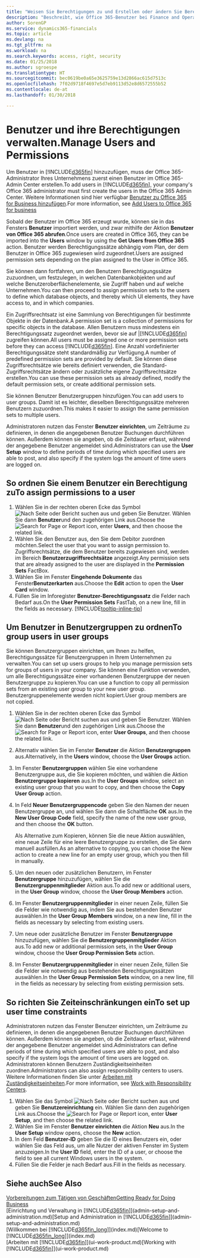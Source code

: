 ```yaml
---
title: "Weisen Sie Berechtigungen zu und Erstellen oder ändern Sie Berechtigungssätze | Microsoft Docs"
description: "Beschreibt, wie Office 365-Benutzer bei Finance and Operations, Business edition hinzugefügt und dann Berechtigungen, Zugriffsrechte und Sicherheitseinstellungen vergeben werden."
author: SorenGP
ms.service: dynamics365-financials
ms.topic: article
ms.devlang: na
ms.tgt_pltfrm: na
ms.workload: na
ms.search.keywords: access, right, security
ms.date: 01/25/2018
ms.author: sgroespe
ms.translationtype: HT
ms.sourcegitcommit: bec0619be0a65e3625759e13d2866ac615d7513c
ms.openlocfilehash: 7f02d9718f4697e5d7eb9113d52e8d6572555b52
ms.contentlocale: de-at
ms.lasthandoff: 01/30/2018

---
```

# <a name="manage-users-and-permissions"></a><span data-ttu-id="eb270-103">Benutzer und ihre Berechtigungen verwalten.</span><span class="sxs-lookup"><span data-stu-id="eb270-103">Manage Users and Permissions</span></span>
<span data-ttu-id="eb270-104">Um Benutzer in [!INCLUDE[d365fin](includes/d365fin_md.md)] hinzuzufügen, muss der Office 365-Administrator Ihres Unternehmens zuerst einen Benutzer im Office 365-Admin Center erstellen.</span><span class="sxs-lookup"><span data-stu-id="eb270-104">To add users in [!INCLUDE[d365fin](includes/d365fin_md.md)], your company's Office 365 administrator must first create the users in the Office 365 Admin Center.</span></span> <span data-ttu-id="eb270-105">Weitere Informationen sind hier verfügbar [Benutzer zu Office 365 for Business hinzufügen](https://support.office.com/en-us/article/Add-users-to-Office-365-for-business-435ccec3-09dd-4587-9ebd-2f3cad6bc2bc).</span><span class="sxs-lookup"><span data-stu-id="eb270-105">For more information, see [Add Users to Office 365 for business](https://support.office.com/en-us/article/Add-users-to-Office-365-for-business-435ccec3-09dd-4587-9ebd-2f3cad6bc2bc)</span></span>

<span data-ttu-id="eb270-106">Sobald der Benutzer im Office 365 erzeugt wurde, können sie in das Fensters **Benutzer** importiert werden, und zwar mithilfe der Aktion **Benutzer von Office 365 abrufen**.</span><span class="sxs-lookup"><span data-stu-id="eb270-106">Once users are created in Office 365, they can be imported into the **Users** window by using the **Get Users from Office 365** action.</span></span> <span data-ttu-id="eb270-107">Benutzer werden Berechtigungssätze abhängig vom Plan, der dem Benutzer in Office 365 zugewiesen wird zugeordnet.</span><span class="sxs-lookup"><span data-stu-id="eb270-107">Users are assigned permission sets depending on the plan assigned to the User in Office 365.</span></span>

<span data-ttu-id="eb270-108">Sie können dann fortfahren, um den Benutzern Berechtigungssätze zuzuordnen, um festzulegen, in welchen Datenbankobjekten und auf welche Benutzeroberflächenelemente, sie Zugriff haben und auf welche Unternehmen.</span><span class="sxs-lookup"><span data-stu-id="eb270-108">You can then proceed to assign permission sets to the users to define which database objects, and thereby which UI elements, they have access to, and in which companies.</span></span>

<span data-ttu-id="eb270-109">Ein Zugriffsrechtsatz ist eine Sammlung von Berechtigungen für bestimmte Objekte in der Datenbank.</span><span class="sxs-lookup"><span data-stu-id="eb270-109">A permission set is a collection of permissions for specific objects in the database.</span></span> <span data-ttu-id="eb270-110">Allen Benutzern muss mindestens ein Berechtigungssatz zugeordnet werden, bevor sie auf |[!INCLUDE[d365fin](includes/d365fin_md.md)] zugreifen können.</span><span class="sxs-lookup"><span data-stu-id="eb270-110">All users must be assigned one or more permission sets before they can access [!INCLUDE[d365fin](includes/d365fin_md.md)].</span></span> <span data-ttu-id="eb270-111">Eine Anzahl vordefinierter Berechtigungssätze steht standardmäßig zur Verfügung.</span><span class="sxs-lookup"><span data-stu-id="eb270-111">A number of predefined permission sets are provided by default.</span></span> <span data-ttu-id="eb270-112">Sie können diese Zugriffsrechtsätze wie bereits definiert verwenden, die Standard-Zugriffsrechtsätze ändern oder zusätzliche eigene Zugriffsrechtsätze erstellen.</span><span class="sxs-lookup"><span data-stu-id="eb270-112">You can use these permission sets as already defined, modify the default permission sets, or create additional permission sets.</span></span>

<span data-ttu-id="eb270-113">Sie können Benutzer Benutzergruppen hinzufügen.</span><span class="sxs-lookup"><span data-stu-id="eb270-113">You can add users to user groups.</span></span> <span data-ttu-id="eb270-114">Damit ist es leichter, dieselben Berechtigungssätze mehreren Benutzern zuzuordnen.</span><span class="sxs-lookup"><span data-stu-id="eb270-114">This makes it easier to assign the same permission sets to multiple users.</span></span>

<span data-ttu-id="eb270-115">Administratoren nutzen das Fenster **Benutzer einrichten**, um Zeiträume zu definieren, in denen die angegebenen Benutzer Buchungen durchführen können. Außerdem können sie angeben, ob  die Zeitdauer erfasst, während der angegebene Benutzer angemeldet sind.</span><span class="sxs-lookup"><span data-stu-id="eb270-115">Administrators can use the **User Setup** window to define periods of time during which specified users are able to post, and also specify if the system logs the amount of time users are logged on.</span></span>

## <a name="to-assign-permissions-to-a-user"></a><span data-ttu-id="eb270-116">So ordnen Sie einem Benutzer ein Berechtigung zu</span><span class="sxs-lookup"><span data-stu-id="eb270-116">To assign permissions to a user</span></span>
1. <span data-ttu-id="eb270-117">Wählen Sie in der rechten oberen Ecke das Symbol ![Nach Seite oder Bericht suchen](media/ui-search/search_small.png " Symbol Nach Bericht suche") aus und geben Sie Benutzer. Wählen Sie dann **Benutzer**und den zugehörigen Link aus.</span><span class="sxs-lookup"><span data-stu-id="eb270-117">Choose the ![Search for Page or Report](media/ui-search/search_small.png "Search for Page or Report icon") icon, enter **Users**, and then choose the related link.</span></span>
2. <span data-ttu-id="eb270-118">Wählen Sie den Benutzer aus, den Sie dem Debitor zuordnen möchten.</span><span class="sxs-lookup"><span data-stu-id="eb270-118">Select the user that you want to assign permission to.</span></span>
<span data-ttu-id="eb270-119">Zugriffsrechtsätze, die dem Benutzer bereits zugewiesen sind, werden im Bereich **Benutzerzugriffsrechtsätze** angezeigt.</span><span class="sxs-lookup"><span data-stu-id="eb270-119">Any permission sets that are already assigned to the user are displayed in the **Permission Sets** FactBox.</span></span>
3. <span data-ttu-id="eb270-120">Wählen Sie im Fenster **Eingehende Dokumente** das Fenster**Benutzerkarten** aus.</span><span class="sxs-lookup"><span data-stu-id="eb270-120">Choose the **Edit** action to open the **User Card** window.</span></span>
4. <span data-ttu-id="eb270-121">Füllen Sie im Inforegister **Benutzer-Berechtigungssatz** die Felder nach Bedarf aus.</span><span class="sxs-lookup"><span data-stu-id="eb270-121">On the **User Permission Sets** FastTab, on a new line, fill in the fields as necessary.</span></span> [!INCLUDE[tooltip-inline-tip](includes/tooltip-inline-tip_md.md)]

## <a name="to-group-users-in-user-groups"></a><span data-ttu-id="eb270-122">Um Benutzer in Benutzergruppen zu ordnen</span><span class="sxs-lookup"><span data-stu-id="eb270-122">To group users in user groups</span></span>
<span data-ttu-id="eb270-123">Sie können Benutzergruppen einrichten, um Ihnen zu helfen, Berechtigungssätze für Benutzergruppen in Ihrem Unternehmen zu verwalten.</span><span class="sxs-lookup"><span data-stu-id="eb270-123">You can set up users groups to help you manage permission sets for groups of users in your company.</span></span> <span data-ttu-id="eb270-124">Sie können eine Funktion verwenden, um alle Berechtigungssätze einer vorhandenen Benutzergruppe der neuen Benutzergruppe zu kopieren.</span><span class="sxs-lookup"><span data-stu-id="eb270-124">You can use a function to copy all permission sets from an existing user group to your new user group.</span></span> <span data-ttu-id="eb270-125">Benutzergruppenelemente werden nicht kopiert.</span><span class="sxs-lookup"><span data-stu-id="eb270-125">User group members are not copied.</span></span>

1. <span data-ttu-id="eb270-126">Wählen Sie in der rechten oberen Ecke das Symbol ![Nach Seite oder Bericht suchen](media/ui-search/search_small.png " Symbol Nach Bericht suche") aus und geben Sie Benutzer. Wählen Sie dann **Benutzer**und den zugehörigen Link aus.</span><span class="sxs-lookup"><span data-stu-id="eb270-126">Choose the ![Search for Page or Report](media/ui-search/search_small.png "Search for Page or Report icon") icon, enter **User Groups**, and then choose the related link.</span></span>
2. <span data-ttu-id="eb270-127">Alternativ wählen Sie im Fenster **Benutzer** die Aktion **Benutzergruppen** aus.</span><span class="sxs-lookup"><span data-stu-id="eb270-127">Alternatively, in the **Users** window, choose the **User Groups** action.</span></span>
3. <span data-ttu-id="eb270-128">Im Fenster **Benutzergruppen** wählen Sie eine vorhandene Benutzergruppe aus, die Sie kopieren möchten, und wählen die Aktion **Benutzergruppe kopieren** aus.</span><span class="sxs-lookup"><span data-stu-id="eb270-128">In the **User Groups** window, select an existing user group that you want to copy, and then choose the **Copy User Group** action.</span></span>
4. <span data-ttu-id="eb270-129">In Feld **Neuer Benutzergruppencode** geben Sie den Namen der neuen Benutzergruppe an, und wählen Sie dann die Schaltfläche **OK** aus.</span><span class="sxs-lookup"><span data-stu-id="eb270-129">In the **New User Group Code** field, specify the name of the new user group, and then choose the **OK** button.</span></span>

    <span data-ttu-id="eb270-130">Als Alternative zum Kopieren, können Sie die neue Aktion auswählen, eine neue Zeile für eine leere Benutzergruppe zu erstellen, die Sie dann manuell ausfüllen.</span><span class="sxs-lookup"><span data-stu-id="eb270-130">As an alternative to copying, you can choose the New action to create a new line for an empty user group, which you then fill in manually.</span></span>
5. <span data-ttu-id="eb270-131">Um den neuen oder zusätzlichen Benutzern, im Fenster **Benutzergruppe** hinzuzufügen, wählen Sie die **Benutzergruppenmitglieder** Aktion aus.</span><span class="sxs-lookup"><span data-stu-id="eb270-131">To add new or additional users, in the **User Group** window, choose the **User Group Members** action.</span></span>
6. <span data-ttu-id="eb270-132">Im Fenster **Benutzergruppenmitglieder** in einer neuen Zeile, füllen Sie die Felder wie notwendig aus, indem Sie aus bestehenden Benutzer auswählen.</span><span class="sxs-lookup"><span data-stu-id="eb270-132">In the **User Group Members** window, on a new line, fill in the fields as necessary by selecting from existing users.</span></span>
7. <span data-ttu-id="eb270-133">Um neue oder zusätzliche Benutzer im Fenster **Benutzergruppe** hinzuzufügen, wählen Sie die **Benutzergruppenmitglieder** Aktion aus.</span><span class="sxs-lookup"><span data-stu-id="eb270-133">To add new or additional permission sets, in the **User Group** window, choose the **User Group Permission Sets** action.</span></span>
8. <span data-ttu-id="eb270-134">Im Fenster **Benutzergruppenmitglieder** in einer neuen Zeile, füllen Sie die Felder wie notwendig aus bestehenden Berechtigungssätzen auswählen.</span><span class="sxs-lookup"><span data-stu-id="eb270-134">In the **User Group Permission Sets** window, on a new line, fill in the fields as necessary by selecting from existing permission sets.</span></span>

## <a name="to-set-up-user-time-constraints"></a><span data-ttu-id="eb270-135">So richten Sie Zeiteinschränkungen ein</span><span class="sxs-lookup"><span data-stu-id="eb270-135">To set up user time constraints</span></span>
<span data-ttu-id="eb270-136">Administratoren nutzen das Fenster Benutzer einrichten, um Zeiträume zu definieren, in denen die angegebenen Benutzer Buchungen durchführen können. Außerdem können sie angeben, ob die Zeitdauer erfasst, während der angegebene Benutzer angemeldet sind.</span><span class="sxs-lookup"><span data-stu-id="eb270-136">Administrators can define periods of time during which specified users are able to post, and also specify if the system logs the amount of time users are logged on.</span></span> <span data-ttu-id="eb270-137">Administratoren können Benutzern Zuständigkeitseinheiten zuordnen.</span><span class="sxs-lookup"><span data-stu-id="eb270-137">Administrators can also assign responsibility centers to users.</span></span> <span data-ttu-id="eb270-138">Weitere Informationen finden Sie unter [Arbeiten mit Zuständigkeitseinheiten](inventory-responsibility-centers.md).</span><span class="sxs-lookup"><span data-stu-id="eb270-138">For more information, see [Work with Responsibility Centers](inventory-responsibility-centers.md).</span></span>

1. <span data-ttu-id="eb270-139">Wählen Sie das Symbol ![Nach Seite oder Bericht suchen](media/ui-search/search_small.png "Nach Seite oder Bericht suchen") aus und geben Sie **Benutzereinrichtung** ein. Wählen Sie dann den zugehörigen Link aus.</span><span class="sxs-lookup"><span data-stu-id="eb270-139">Choose the ![Search for Page or Report](media/ui-search/search_small.png "Search for Page or Report icon") icon, enter **User Setup**, and then choose the related link.</span></span>
2. <span data-ttu-id="eb270-140">Wählen Sie im Fenster **Benutzer einrichten** die Aktion **Neu** aus.</span><span class="sxs-lookup"><span data-stu-id="eb270-140">In the **User Setup** window opens, choose the **New** action.</span></span>
3. <span data-ttu-id="eb270-141">In dem Feld **Benutzer-ID** geben Sie die ID eines Benutzers ein, oder wählen Sie das Feld aus, um alle Nutzer der aktiven Fenster im System anzuzeigen.</span><span class="sxs-lookup"><span data-stu-id="eb270-141">In the **User ID** field, enter the ID of a user, or choose the field to see all current Windows users in the system.</span></span>
4. <span data-ttu-id="eb270-142">Füllen Sie die Felder je nach Bedarf aus.</span><span class="sxs-lookup"><span data-stu-id="eb270-142">Fill in the fields as necessary.</span></span>

## <a name="see-also"></a><span data-ttu-id="eb270-143">Siehe auch</span><span class="sxs-lookup"><span data-stu-id="eb270-143">See Also</span></span>
[<span data-ttu-id="eb270-144">Vorbereitungen zum Tätigen von Geschäften</span><span class="sxs-lookup"><span data-stu-id="eb270-144">Getting Ready for Doing Business</span></span>](ui-get-ready-business.md)  
<span data-ttu-id="eb270-145">[Einrichtung und Verwaltung in [!INCLUDE[d365fin](includes/d365fin_md.md)]](admin-setup-and-administration.md)</span><span class="sxs-lookup"><span data-stu-id="eb270-145">[Setup and Administration in [!INCLUDE[d365fin](includes/d365fin_md.md)]](admin-setup-and-administration.md)</span></span>  
<span data-ttu-id="eb270-146">[Willkommen bei [!INCLUDE[d365fin_long](includes/d365fin_long_md.md)]](index.md)</span><span class="sxs-lookup"><span data-stu-id="eb270-146">[Welcome to [!INCLUDE[d365fin_long](includes/d365fin_long_md.md)]](index.md)</span></span>  
<span data-ttu-id="eb270-147">[Arbeiten mit [!INCLUDE[d365fin](includes/d365fin_md.md)]](ui-work-product.md)</span><span class="sxs-lookup"><span data-stu-id="eb270-147">[Working with [!INCLUDE[d365fin](includes/d365fin_md.md)]](ui-work-product.md)</span></span>  

